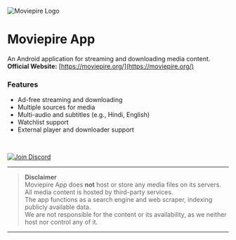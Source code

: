 ![Moviepire Logo](https://moviepire.org/logo.png)

# Moviepire App

An Android application for streaming and downloading media content.  
**Official Website:** [https://moviepire.org/](https://moviepire.org/)

### Features

- Ad-free streaming and downloading  
- Multiple sources for media  
- Multi-audio and subtitles (e.g., Hindi, English)  
- Watchlist support  
- External player and downloader support  

<br>

[![Join Discord](https://custom-icon-badges.demolab.com/badge/-Join_Discord-6567a5?style=for-the-badge&logo=discord&logoColor=white)](https://discord.gg/FhUy5CHR3z)

---

> **Disclaimer**  
> Moviepire App does **not** host or store any media files on its servers.  
> All media content is hosted by third-party services.  
> The app functions as a search engine and web scraper, indexing publicly available data.  
> We are not responsible for the content or its availability, as we neither host nor control any of it.

---
